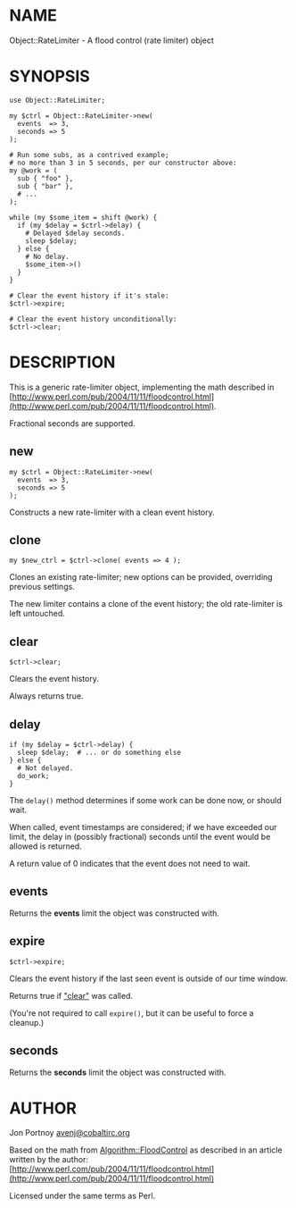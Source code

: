 # NAME

Object::RateLimiter - A flood control (rate limiter) object

# SYNOPSIS

    use Object::RateLimiter;

    my $ctrl = Object::RateLimiter->new(
      events  => 3,
      seconds => 5
    );

    # Run some subs, as a contrived example;
    # no more than 3 in 5 seconds, per our constructor above:
    my @work = (
      sub { "foo" },
      sub { "bar" },
      # ...
    );

    while (my $some_item = shift @work) {
      if (my $delay = $ctrl->delay) {
        # Delayed $delay seconds.
        sleep $delay;
      } else {
        # No delay.
        $some_item->()
      }
    }

    # Clear the event history if it's stale:
    $ctrl->expire;

    # Clear the event history unconditionally:
    $ctrl->clear;

# DESCRIPTION

This is a generic rate-limiter object, implementing the math described in
[http://www.perl.com/pub/2004/11/11/floodcontrol.html](http://www.perl.com/pub/2004/11/11/floodcontrol.html).

Fractional seconds are supported.

## new

    my $ctrl = Object::RateLimiter->new(
      events  => 3,
      seconds => 5
    );

Constructs a new rate-limiter with a clean event history.

## clone

    my $new_ctrl = $ctrl->clone( events => 4 );

Clones an existing rate-limiter; new options can be provided, overriding
previous settings. 

The new limiter contains a clone of the event history; the old rate-limiter is
left untouched.

## clear

    $ctrl->clear;

Clears the event history.

Always returns true.

## delay

    if (my $delay = $ctrl->delay) {
      sleep $delay;  # ... or do something else
    } else {
      # Not delayed.
      do_work;
    }

The `delay()` method determines if some work can be done now, or should wait.

When called, event timestamps are considered; if we have exceeded our limit,
the delay in (possibly fractional) seconds until the event would be
allowed is returned.

A return value of 0 indicates that the event does not need to wait.

## events

Returns the __events__ limit the object was constructed with.

## expire

    $ctrl->expire;

Clears the event history if the last seen event is outside of our time window.

Returns true if ["clear"](#clear) was called.

(You're not required to call `expire()`, but it can be useful to force a
cleanup.)

## seconds

Returns the __seconds__ limit the object was constructed with.

# AUTHOR

Jon Portnoy <avenj@cobaltirc.org>

Based on the math from [Algorithm::FloodControl](http://search.cpan.org/perldoc?Algorithm::FloodControl) as described in an article
written by the author:
[http://www.perl.com/pub/2004/11/11/floodcontrol.html](http://www.perl.com/pub/2004/11/11/floodcontrol.html)

Licensed under the same terms as Perl.
